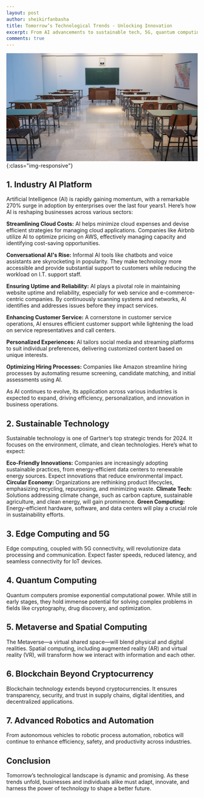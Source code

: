 ```yaml
---
layout: post
author: sheikirfanbasha
title: Tomorrow’s Technological Trends - Unlocking Innovation
excerpt: From AI advancements to sustainable tech, 5G, quantum computing, and the Metaverse, tomorrow’s landscape promises innovation, efficiency, and positive change.
comments: true
---
```

![Tomorrow-Tech-Trends](/assets/images/photo-1580582932707-520aed937b7b.jpeg){:class="img-responsive"}

## 1. Industry AI Platform
Artificial Intelligence (AI) is rapidly gaining momentum, with a remarkable 270% surge in adoption by enterprises over the last four years1. Here’s how AI is reshaping businesses across various sectors:

**Streamlining Cloud Costs:** AI helps minimize cloud expenses and devise efficient strategies for managing cloud applications. Companies like Airbnb utilize AI to optimize pricing on AWS, effectively managing capacity and identifying cost-saving opportunities.

**Conversational AI's Rise:** Informal AI tools like chatbots and voice assistants are skyrocketing in popularity. They make technology more accessible and provide substantial support to customers while reducing the workload on I.T. support staff.

**Ensuring Uptime and Reliability:** AI plays a pivotal role in maintaining website uptime and reliability, especially for web service and e-commerce-centric companies. By continuously scanning systems and networks, AI identifies and addresses issues before they impact services.

**Enhancing Customer Service:** A cornerstone in customer service operations, AI ensures efficient customer support while lightening the load on service representatives and call centers.

**Personalized Experiences:** AI tailors social media and streaming platforms to suit individual preferences, delivering customized content based on unique interests.

**Optimizing Hiring Processes:** Companies like Amazon streamline hiring processes by automating resume screening, candidate matching, and initial assessments using AI.

As AI continues to evolve, its application across various industries is expected to expand, driving efficiency, personalization, and innovation in business operations.

## 2. Sustainable Technology
Sustainable technology is one of Gartner’s top strategic trends for 2024. It focuses on the environment, climate, and clean technologies. Here’s what to expect:

**Eco-Friendly Innovations:** Companies are increasingly adopting sustainable practices, from energy-efficient data centers to renewable energy sources. Expect innovations that reduce environmental impact.
**Circular Economy:** Organizations are rethinking product lifecycles, emphasizing recycling, repurposing, and minimizing waste.
**Climate Tech:** Solutions addressing climate change, such as carbon capture, sustainable agriculture, and clean energy, will gain prominence.
**Green Computing:** Energy-efficient hardware, software, and data centers will play a crucial role in sustainability efforts.
## 3. Edge Computing and 5G
Edge computing, coupled with 5G connectivity, will revolutionize data processing and communication. Expect faster speeds, reduced latency, and seamless connectivity for IoT devices.

## 4. Quantum Computing
Quantum computers promise exponential computational power. While still in early stages, they hold immense potential for solving complex problems in fields like cryptography, drug discovery, and optimization.

## 5. Metaverse and Spatial Computing
The Metaverse—a virtual shared space—will blend physical and digital realities. Spatial computing, including augmented reality (AR) and virtual reality (VR), will transform how we interact with information and each other.

## 6. Blockchain Beyond Cryptocurrency
Blockchain technology extends beyond cryptocurrencies. It ensures transparency, security, and trust in supply chains, digital identities, and decentralized applications.

## 7. Advanced Robotics and Automation
From autonomous vehicles to robotic process automation, robotics will continue to enhance efficiency, safety, and productivity across industries.

## Conclusion
Tomorrow’s technological landscape is dynamic and promising. As these trends unfold, businesses and individuals alike must adapt, innovate, and harness the power of technology to shape a better future.